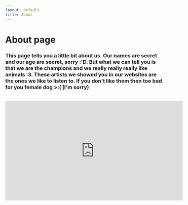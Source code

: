 ```yaml
---
layout: default
title: About
---
```

# About page

### This page tells you a little bit about us. Our names are secret and our age are secret, sorry :'D. But what we can tell you is that we are the champions and we really really really like animals :3. These artists we showed you in our websites are the ones we like to listen to. If you don't like them then too bad for you female dog >:( (I'm sorry)
<br>
<nav style="text-align: center;" >
<iframe width="560" height="315" src="https://www.youtube.com/embed/-Z4jx5VMw8M" frameborder="0" allow="accelerometer; autoplay; encrypted-media; gyroscope; picture-in-picture" allowfullscreen></iframe> </nav>